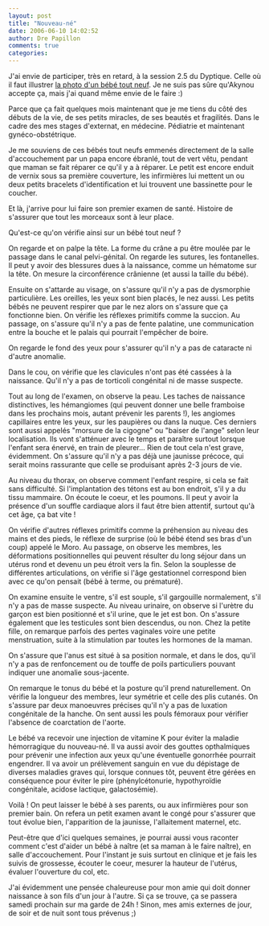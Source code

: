 ```yaml
---
layout: post
title: "Nouveau-né"
date: 2006-06-10 14:02:52
author: Dre Papillon
comments: true
categories: 
---
```



J'ai envie de participer, très en retard, à la session 2.5 du Dyptique.  Celle où il faut illustrer [la photo d'un bébé tout neuf](http://akiyo1fr.free.fr/racontars_jeux/index.php?2006/05/29/390-allez-on-jette-le-bebe-avec-l-eau-fin-de-la-session-5).  Je ne suis pas sûre qu'Akynou accepte ça, mais j'ai quand même envie de le faire :)

Parce que ça fait quelques mois maintenant que je me tiens du côté des débuts de la vie, de ses petits miracles, de ses beautés et fragilités.  Dans le cadre des mes stages d'externat, en médecine.  Pédiatrie et maintenant gynéco-obstétrique.

Je me souviens de ces bébés tout neufs emmenés directement de la salle d'accouchement par un papa encore ébranlé, tout de vert vêtu, pendant que maman se fait réparer ce qu'il y a à réparer.  Le petit est encore enduit de vernix sous sa première couverture, les infirmières lui mettent un ou deux petits bracelets d'identification et lui trouvent une bassinette pour le coucher.

Et là, j'arrive pour lui faire son premier examen de santé.  Histoire de s'assurer que tout les morceaux sont à leur place.

Qu'est-ce qu'on vérifie ainsi sur un bébé tout neuf ?

On regarde et on palpe la tête.  La forme du crâne a pu être moulée par le passage dans le canal pelvi-génital.  On regarde les sutures, les fontanelles.  Il peut y avoir des blessures dues à la naissance, comme un hématome sur la tête.  On mesure la circonférence crânienne (et aussi la taille du bébé).

Ensuite on s'attarde au visage, on s'assure qu'il n'y a pas de dysmorphie particulière.  Les oreilles, les yeux sont bien placés, le nez aussi.  Les petits bébés ne peuvent respirer que par le nez alors on s'assure que ça fonctionne bien.  On vérifie les réflexes primitifs comme la succion.  Au passage, on s'assure qu'il n'y a pas de fente palatine, une communication entre la bouche et le palais qui pourrait l'empêcher de boire.

On regarde le fond des yeux pour s'assurer qu'il n'y a pas de cataracte ni d'autre anomalie.

Dans le cou, on vérifie que les clavicules n'ont pas été cassées à la naissance.  Qu'il n'y a pas de torticoli congénital ni de masse suspecte.

Tout au long de l'examen, on observe la peau.  Les taches de naissance distinctives, les hémangiomes (qui peuvent donner une belle framboise dans les prochains mois, autant prévenir les parents !), les angiomes capillaires entre les yeux, sur les paupières ou dans la nuque.  Ces derniers sont aussi appelés "morsure de la cigogne" ou "baiser de l'ange" selon leur localisation.  Ils vont s'atténuer avec le temps et paraître surtout lorsque l'enfant sera énervé, en train de pleurer...  Rien de tout cela n'est grave, évidemment.  On s'assure qu'il n'y a pas déjà une jaunisse précoce, qui serait moins rassurante que celle se produisant après 2-3 jours de vie.

Au niveau du thorax, on observe comment l'enfant respire, si cela se fait sans difficulté.  Si l'implantation des tétons est au bon endroit, s'il y a du tissu mammaire.  On écoute le coeur, et les poumons.  Il peut y avoir la présence d'un souffle cardiaque alors il faut être bien attentif, surtout qu'à cet âge, ça bat vite !

On vérifie d'autres réflexes primitifs comme la préhension au niveau des mains et des pieds, le réflexe de surprise (où le bébé étend ses bras d'un coup) appelé le Moro.  Au passage, on observe les membres, les déformations positionnelles qui peuvent résulter du long séjour dans un utérus rond et devenu un peu étroit vers la fin.  Selon la souplesse de différentes articulations, on vérifie si l'âge gestationnel correspond bien avec ce qu'on pensait (bébé à terme, ou prématuré).

On examine ensuite le ventre, s'il est souple, s'il gargouille normalement, s'il n'y a pas de masse suspecte.  Au niveau urinaire, on observe si l'urètre du garçon est bien positionné et s'il urine, que le jet est bon.  On s'assure également que les testicules sont bien descendus, ou non.  Chez la petite fille, on remarque parfois des pertes vaginales voire une petite menstruation, suite à la stimulation par toutes les hormones de la maman.

On s'assure que l'anus est situé à sa position normale, et dans le dos, qu'il n'y a pas de renfoncement ou de touffe de poils particuliers pouvant indiquer une anomalie sous-jacente. 

On remarque le tonus du bébé et la posture qu'il prend naturellement.  On vérifie la longueur des membres, leur symétrie et celle des plis cutanés.  On s'assure par deux manoeuvres précises qu'il n'y a pas de luxation congénitale de la hanche.  On sent aussi les pouls fémoraux pour vérifier l'absence de coarctation de l'aorte.

Le bébé  va recevoir une injection de vitamine K pour éviter la maladie hémorragique du nouveau-né.  Il va aussi avoir des gouttes opthalmiques pour prévenir une infection aux yeux qu'une éventuelle gonorrhée pourrait engendrer.  Il va avoir un prélèvement sanguin en vue du dépistage de diverses maladies graves qui, lorsque connues tôt, peuvent être gérées en conséquence pour éviter le pire (phénylcétonurie, hypothyroïdie congénitale, acidose lactique, galactosémie).

Voilà !  On peut laisser le bébé à ses parents, ou aux infirmières pour son premier bain.  On refera un petit examen avant le congé pour s'assurer que tout évolue bien, l'apparition de la jaunisse, l'allaitement maternel, etc.

Peut-être que d'ici quelques semaines, je pourrai aussi vous raconter comment c'est d'aider un bébé à naître (et sa maman à le faire naître), en salle d'accouchement.  Pour l'instant je suis surtout en clinique et je fais les suivis de grossesse, écouter le coeur, mesurer la hauteur de l'utérus, évaluer l'ouverture du col, etc.

J'ai évidemment une pensée chaleureuse pour mon amie qui doit donner naissance à son fils d'un jour à l'autre.  Si ça se trouve, ça se passera samedi prochain sur ma garde de 24h !  Sinon, mes amis externes de jour, de soir et de nuit sont tous prévenus ;)